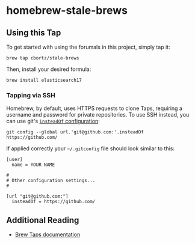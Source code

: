 # homebrew-stale-brews

## Using this Tap

To get started with using the forumals in this project, simply tap it:

```
brew tap cbortz/stale-brews
```

Then, install your desired formula:

```
brew install elasticsearch17
```

### Tapping via SSH

Homebrew, by default, uses HTTPS requests to clone Taps, requiring a username and password for private repositories. To use SSH instead, you can use git's [`insteadOf` configuration](https://git-scm.com/docs/git-config#git-config-urlltbasegtinsteadOf):

```
git config --global url.'git@github.com:'.insteadOf https://github.com/
```

If applied correctly your `~/.gitconfig` file should look similar to this:

```config
[user]
  name = YOUR NAME

#
# Other configuration settings...
#

[url "git@github.com:"]
  insteadOf = https://github.com/
```

## Additional Reading

- [Brew Taps documentation](http://docs.brew.sh/brew-tap.html)
